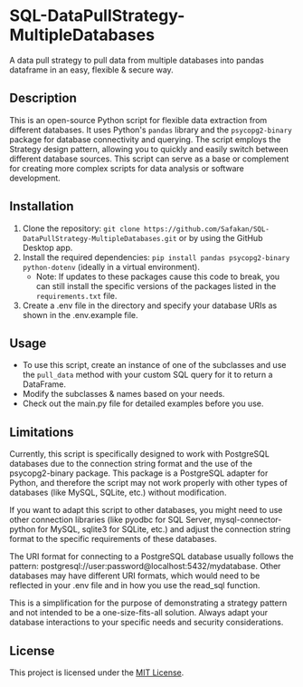 # SQL-DataPullStrategy-MultipleDatabases
 A data pull strategy to pull data from multiple databases into pandas dataframe in an easy, flexible & secure way.

## Description
This is an open-source Python script for flexible data extraction from different databases. It uses Python's `pandas` library and the `psycopg2-binary` package for database connectivity and querying. The script employs the Strategy design pattern, allowing you to quickly and easily switch between different database sources. This script can serve as a base or complement for creating more complex scripts for data analysis or software development.

## Installation
1. Clone the repository: `git clone https://github.com/Safakan/SQL-DataPullStrategy-MultipleDatabases.git` or by using the GitHub Desktop app.
2. Install the required dependencies: `pip install pandas psycopg2-binary python-dotenv` (ideally in a virtual environment).
    - Note: If updates to these packages cause this code to break, you can still install the specific versions of the packages listed in the `requirements.txt` file.
3. Create a .env file in the directory and specify your database URIs as shown in the .env.example file.

## Usage
- To use this script, create an instance of one of the subclasses and use the `pull_data` method with your custom SQL query for it to return a DataFrame.
- Modify the subclasses & names based on your needs.
- Check out the main.py file for detailed examples before you use.



## Limitations
Currently, this script is specifically designed to work with PostgreSQL databases due to the connection string format and the use of the psycopg2-binary package. This package is a PostgreSQL adapter for Python, and therefore the script may not work properly with other types of databases (like MySQL, SQLite, etc.) without modification.

If you want to adapt this script to other databases, you might need to use other connection libraries (like pyodbc for SQL Server, mysql-connector-python for MySQL, sqlite3 for SQLite, etc.) and adjust the connection string format to the specific requirements of these databases.

The URI format for connecting to a PostgreSQL database usually follows the pattern: postgresql://user:password@localhost:5432/mydatabase. Other databases may have different URI formats, which would need to be reflected in your .env file and in how you use the read_sql function.

This is a simplification for the purpose of demonstrating a strategy pattern and not intended to be a one-size-fits-all solution. Always adapt your database interactions to your specific needs and security considerations.

## License
This project is licensed under the [MIT License](LICENSE).
